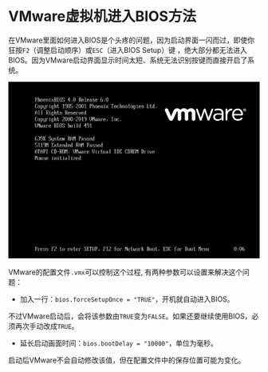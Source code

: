 # VMware虚拟机进入BIOS方法

在VMware里面如何进入BIOS是个头疼的问题，因为启动界面一闪而过，即使你狂按`F2`（调整启动顺序）或`ESC`（进入BIOS Setup）键 ，绝大部分都无法进入BIOS。因为VMware启动界面显示时间太短、系统无法识别按键而直接开启了系统。

![启动界面如图](start-screen.png)

VMware的配置文件`.vmx`可以控制这个过程, 有两种参数可以设置来解决这个问题：

* 加入一行：`bios.forceSetupOnce = "TRUE"`，开机就自动进入BIOS。

 不过VMware启动后，会将该参数由`TRUE`变为`FALSE`。如果还要继续使用BIOS，必须再次手动改成`TRUE`。

* 延长启动画面时间：`bios.bootDelay = "10000"`，单位为毫秒。

启动后VMware不会自动修改该值，但在配置文件中的保存位置可能为变化。
